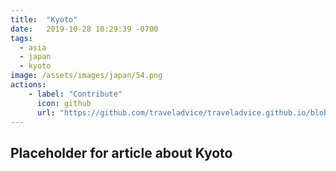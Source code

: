 ```yaml
---
title:  "Kyoto"
date:   2019-10-28 10:29:39 -0700
tags: 
  - asia 
  - japan
  - kyoto
image: /assets/images/japan/54.png
actions:
    - label: "Contribute"
      icon: github
      url: "https://github.com/traveladvice/traveladvice.github.io/blob/master/_posts/2019-10-28-kyoto.markdown"
---
```



## Placeholder for article about Kyoto

[Tokyo]: /tokyo/
[Japan]: /japan/
[Osaka]: /osaka/
[Hokkaido]: /hokkaido/
[Shinkansen]: https://en.wikipedia.org/wiki/Shinkansen